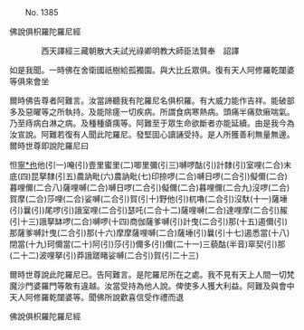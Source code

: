 ﻿　　No. 1385

佛說俱枳羅陀羅尼經

　　　　西天譯經三藏朝散大夫試光祿卿明教大師臣法賢奉　詔譯


如是我聞。一時佛在舍衛國祇樹給孤獨園。與大比丘眾俱。復有天人阿修羅乾闥婆等俱來會坐

爾時佛告尊者阿難言。汝當諦聽我有陀羅尼名俱枳羅。有大威力能作吉祥。能破部多及惡曜等之所執持。及能除瘥一切疾病。所謂食病寒熱病。頭痛半痛欬瘷喘氣。乃至痔病白淋之病。及種種瘡痍等。阿難至于眾生命欲斷者亦能延續。由是我今為汝宣說。阿難若復有人聞此陀羅尼。發堅固心讀誦受持。是人所獲善利無量無邊。爾時世尊即說陀羅尼曰

怛[寧*也](切身下同)他(引一)唵(引)壹里蜜里(二)唧里彌(引三)嚩啰酤(引)計隸(引)室哩(二合)末底(四)昆拏隸(引五)農訥毗(六)農訥毗(七)印捺啰(二合)嚩日啰(二合引)儗儞(二合)暮哩儞(二合八)薩哩嚩(二合)嚩日啰(二合引)儗儞(二合)暮哩儞(二合九)沒啰(二合)賀摩(二合)莎哩(二合)娑嚩(二合引)賀(引十)野他(引)杌嚕(二合引)沒馱(十一)薩埵(引)曩(引)尾啰(引)誐室哩(二合引)瑟吒(二合十二)薩哩嚩(二合)達哩摩(二合引)赧(引十三)誐拏缽啰(二合)嚩啰(十四)商伽薩爹嚩(引)計曳(二合引)那(十五)遏儞(引)那薩爹嚩計曳(二合引)那(十六)摩摩薩哩嚩(二合)薩埵(引)曩(引十七)遏悉當(十八)閉當(十九)珂儞當(二十)阿(引)莎(引)儞多(引)儞(二十一)三藐酤(半音)窣契(引)那(二十二)波哩拏(引)莽誐蹉睹娑嚩(二合引)賀(引二十三)

爾時世尊說此陀羅尼已。告阿難言。是陀羅尼所在之處。我不見有天上人間一切梵魔沙門婆羅門等敢有違越。汝當受持為他人說。俾使多人獲大利益。阿難及與會中天人阿修羅乾闥婆等。聞佛所說歡喜信受作禮而退

佛說俱枳羅陀羅尼經
